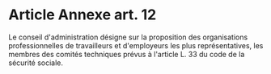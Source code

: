 # Article Annexe art. 12

Le conseil d'administration désigne sur la proposition des organisations professionnelles de travailleurs et d'employeurs les plus représentatives, les membres des comités techniques prévus à l'article L. 33 du code de la sécurité sociale.
